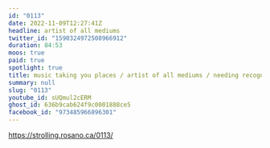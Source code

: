 ```yaml
---
id: "0113"
date: 2022-11-09T12:27:41Z
headline: artist of all mediums
twitter_id: "1590324972508966912"
duration: 84:53
moos: true
paid: true
spotlight: true
title: music taking you places / artist of all mediums / needing recognition
summary: null
slug: "0113"
youtube_id: sUQmul2cERM
ghost_id: 636b9cab624f9c0001888ce5
facebook_id: "973485966896301"
---
```

https://strolling.rosano.ca/0113/
